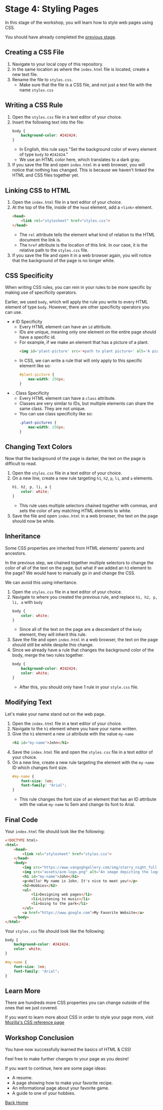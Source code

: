 # Stage 4: Styling Pages
In this stage of the workshop, you will learn how to style web pages using CSS.

You should have already completed the [previous stage](./stage3.md).

## Creating a CSS File
1. Navigate to your local copy of this repository.
2. In the same location as where the ``index.html`` file is located, create a new text file.
3. Rename the file to ``styles.css``.
   - Make sure that the file is a CSS file, and not just a text file with the name ``styles.css``

## Writing a CSS Rule
1. Open the ``styles.css`` file in a text editor of your choice.
2. Insert the following text into the file:
   ```css
   body {
       background-color: #242424;
   }
   ```
   - In English, this rule says "Set the background color of every element of type ``body`` to ``#242424``."
   - We use an HTML color here, which translates to a dark gray.
3. If you save the file and open ``index.html`` in a web browser, you will notice that nothing has changed. This is because we haven't linked the HTML and CSS files together yet.

## Linking CSS to HTML
1. Open the ``index.html`` file in a text editor of your choice.
2. At the top of the file, inside of the ``head`` element, add a ``<link>`` element.
   ```html
   <head>
       <link rel="stylesheet" href="styles.css">
   </head>
   ```
   - The ``rel`` attribute tells the element what kind of relation to the HTML document the link is.
   - The ``href`` attribute is the location of this link. In our case, it is the relative path to the ``styles.css`` file.
3. If you save the file and open it in a web browser again, you will notice that the background of the page is no longer white.

## CSS Specificity
When writing CSS rules, you can rein in your rules to be more specific by making use of specificity operators.

Earlier, we used ``body``, which will apply the rule you write to every HTML element of type ``body``. However, there are other specificity operators you can use.

- ``#`` ID Specificity
  - Every HTML element can have an ``id`` attribute.
  - IDs are unique, meaning only one element on the entire page should have a specific id.
  - For example, if we make an element that has a picture of a plant.
    ```html
    <img id='plant-picture' src='<path to plant picture>' alt='A picture of a potted plant.'/>
    ```
  - In CSS, we can write a rule that will only apply to this specific element like so:
    ```css
    #plant-picture {
        max-width: 256px;
    }
    ```
- ``.`` Class Specificity
  - Every HTML element can have a ``class`` attribute.
  - Classes are very similar to IDs, but multiple elements can share the same class. They are not unique.
  - You can use class specificity like so:
    ```css
    .plant-pictures {
        max-width: 256px;
    }
    ```

## Changing Text Colors
Now that the background of the page is darker, the text on the page is difficult to read.
1. Open the ``styles.css`` file in a text editor of your choice.
2. On a new line, create a new rule targeting ``h1``, ``h2``, ``p``, ``li``, and ``a`` elements.
   ```css
   h1, h2, p, li, a {
       color: white;
   }
   ```
   - This rule uses multiple selectors chained together with commas, and sets the color of any matching HTML elements to white.
3. Save the file and open ``index.html`` in a web browser, the text on the page should now be white.

## Inheritance
Some CSS properties are inherited from HTML elements' parents and ancestors.

In the previous step, we chained together multiple selectors to change the color of all of the text on the page, but what if we added an ``h3`` element to the page? We would have to manually go in and change the CSS.

We can avoid this using inheritance.
1. Open the ``styles.css`` file in a text editor of your choice.
2. Navigate to where you created the previous rule, and replace ``h1, h2, p, li, a`` with ``body``
   ```css
   body {
       color: white;
   }
   ```
   - Since all of the text on the page are a descendant of the ``body`` element, they will inherit this rule.
3. Save the file and open ``index.html`` in a web browser, the text on the page should still be white despite this change.
4. Since we already have a rule that changes the background color of the body, merge the two rules together.
   ```css
   body {
       background-color: #242424;
       color: white;
   }
   ```
   - After this, you should only have 1 rule in your ``style.css`` file.

## Modifying Text
Let's make your name stand out on the web page.
1. Open the ``index.html`` file in a text editor of your choice.
2. Navigate to the ``h1`` element where you have your name written.
3. Give the ``h1`` element a new ``id`` attribute with the value ``my-name``
   ```html
   <h1 id="my-name">John</h1>
   ```
4. Save the ``index.html`` file and open the ``styles.css`` file in a text editor of your choice.
5. On a new line, create a new rule targeting the element with the ``my-name`` ID which changes font size.
   ```css
   #my-name {
       font-size: 5em;
       font-family: "Arial";
   }
   ```
   - This rule changes the font size of an element that has an ID attribute with the value ``my-name`` to 5em and change its font to Arial.

## Final Code
Your ``index.html`` file should look like the following:
```html
<!DOCTYPE html>
<html>
    <head>
        <link rel="stylesheet" href="styles.css">
    </head>
    <body>
        <img src="https://www.vangoghgallery.com/img/starry_night_full.jpg" alt="The Starry Night by Vincent Van Gogh." width="256"/>
        <img src="assets/acm-logo.png" alt="An image depicting the logo of the ACM."/>
        <h1 id="my-name">John</h1>
        <p>Hello! My name is John. It's nice to meet you!</p>
        <h2>Hobbies</h2>
        <ul>
            <li>Designing web pages</li>
            <li>Listening to music</li>
            <li>Going to the park</li>
        </ul>
        <a href="https://www.google.com">My Favorite Website</a>
    </body>
</html>
```

Your ``styles.css`` file should look like the following:
```css
body {
    background-color: #242424;
    color: white;
}

#my-name {
    font-size: 5em;
    font-family: "Arial";
}
```

## Learn More
There are hundreds more CSS properties you can change outside of the ones that we just covered.

If you want to learn more about CSS in order to style your page more, visit [Mozilla's CSS reference page](https://developer.mozilla.org/en-US/docs/Web/CSS/Reference)

## Workshop Conclusion
You have now successfully learned the basics of HTML & CSS!

Feel free to make further changes to your page as you desire!

If you want to continue, here are some page ideas:
- A resume.
- A page showing how to make your favorite recipe.
- An informational page about your favorite game.
- A guide to one of your hobbies.

[Back Home](../README.md)

